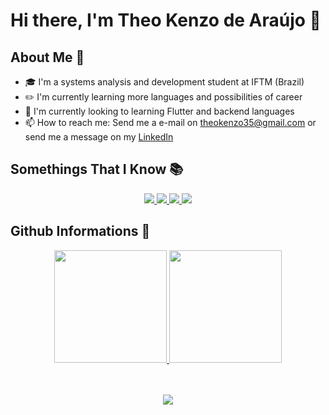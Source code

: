 # <b>Hi there, I'm Theo Kenzo de Araújo</b> 👋


## About Me 🧑

- 🎓 I'm a systems analysis and development student at IFTM (Brazil)
- ✏️ I'm currently learning more languages and possibilities of career
- 🌱 I'm currently looking to learning Flutter and backend languages
- 📫 How to reach me: Send me a e-mail on theokenzo35@gmail.com or send me a message on my [LinkedIn](https://www.linkedin.com/in/theo-kenzo-de-araújo-35729a215/) 

## Somethings That I Know 📚

<p align = "center">
  <a href = "https://learn.microsoft.com/pt-br/cpp/c-language/?view=msvc-170"> 
    <img src = "https://img.shields.io/badge/c-%2300599C.svg?style=for-the-badge&logo=c&logoColor=white">
  </a>
  <a href = "https://developer.mozilla.org/en-US/docs/Web/HTML"> 
    <img src = "https://img.shields.io/badge/html5-%23E34F26.svg?style=for-the-badge&logo=html5&logoColor=white">
  </a>
  <a href = "https://developer.mozilla.org/en-US/docs/Web/CSS"> 
    <img src = "https://img.shields.io/badge/css3-%231572B6.svg?style=for-the-badge&logo=css3&logoColor=white">
  </a>
  <a href = "https://developer.mozilla.org/pt-BR/docs/Web/JavaScript"> 
    <img src = "https://img.shields.io/badge/javascript-%23323330.svg?style=for-the-badge&logo=javascript&logoColor=%23F7DF1E">
  </a>
</p>

## Github Informations 🐙

<div align="center">
  <a href="https://github.com/TheoKenzo">
    <img height="180em" src="https://github-readme-stats.vercel.app/api?username=TheoKenzo&show_icons=true&theme=tokyonight&include_all_commits=true&count_private=true"/>
    <img height="180em" src="https://github-readme-stats.vercel.app/api/top-langs/?username=TheoKenzo&layout=compact&langs_count=7&theme=tokyonight"/>
  </a>
</div>

<p align = "center">
  <br>
  <br>
  <a href = "https://github.com/TheoKenzo">
    <img src = "https://komarev.com/ghpvc/?username=TheoKenzo&style=flat-square">
  </a>
</p>
